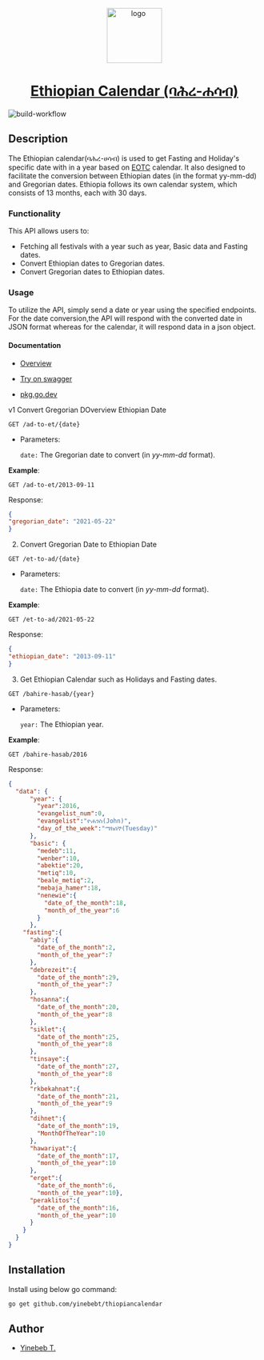 <p align="center">
<img src="internal/assets/logo_medium.png" alt="logo" width="110" height="110">
</p>
<h1 align="center"><a href="https://pkg.go.dev/github.com/Yinebeb-01/ethiopiancalendar">Ethiopian Calendar (ባሕረ-ሐሳብ)</a></h1>

![build-workflow](https://github.com/Yinebeb-01/ethiopiancalendar/actions/workflows/build-and-test.yml/badge.svg)

## Description
The Ethiopian calendar(ባሕረ-ሀሳብ) is used to get Fasting and Holiday's specific date with in a year based on 
[EOTC](https://www.ethiopianorthodox.org/) calendar. It also designed to facilitate the conversion between Ethiopian dates (in the format yy-mm-dd) and 
Gregorian dates. Ethiopia follows its own calendar system, which consists of 13 months, each with 30 days. 

### Functionality
This API allows users to:
* Fetching all festivals with a year such as year, Basic data and Fasting dates.
* Convert Ethiopian dates to Gregorian dates.
* Convert Gregorian dates to Ethiopian dates.

### Usage
To utilize the API, simply send a date or year using the specified endpoints. For the date conversion,the API will 
respond with the converted date in JSON format whereas for the calendar, it will respond data in a json object.

#### Documentation

* <p><a href="https://ethiocal.koyeb.app/v1"  target="_blank" >Overview</a></p>

* <p><a href="https://ethiocal.koyeb.app/v1/swagger/index.html"  target="_blank" >Try on swagger</a></p>

* <p><a href="https://pkg.go.dev/gihub.com/ethiopiancalendar"  target="_blank" >pkg.go.dev</a></p>


v1 Convert Gregorian DOverview Ethiopian Date

```curl
GET /ad-to-et/{date}
```

* Parameters:

    `date:` The Gregorian date to convert (in _yy-mm-dd_ format).

**Example**:

```curl
GET /ad-to-et/2013-09-11
```

Response:

```json
{
"gregorian_date": "2021-05-22"
}
```

2. Convert Gregorian Date to Ethiopian Date

```curl
GET /et-to-ad/{date}
```

* Parameters:

    `date:` The Ethiopia date to convert (in _yy-mm-dd_ format).

**Example**:
```curl
GET /et-to-ad/2021-05-22
```
Response:
```json
{
"ethiopian_date": "2013-09-11"
}
```

3. Get Ethiopian Calendar such as Holidays and Fasting dates.

```curl
GET /bahire-hasab/{year}
```

* Parameters:

  `year:` The Ethiopian year.

**Example**:

```curl
GET /bahire-hasab/2016
```

Response:

```json
{
  "data": {
      "year": {
        "year":2016,
        "evangelist_num":0,
        "evangelist":"ዮሐንስ(John)",
        "day_of_the_week":"ማክሰኞ(Tuesday)"
      },
      "basic": {
        "medeb":11,
        "wenber":10,
        "abektie":20,
        "metiq":10,
        "beale_metiq":2,
        "mebaja_hamer":18,
        "nenewie":{
          "date_of_the_month":18,
          "month_of_the_year":6
        }
      },
    "fasting":{
      "abiy":{
        "date_of_the_month":2,
        "month_of_the_year":7
      },
      "debrezeit":{
        "date_of_the_month":29,
        "month_of_the_year":7
      },
      "hosanna":{
        "date_of_the_month":20,
        "month_of_the_year":8
      },
      "siklet":{
        "date_of_the_month":25,
        "month_of_the_year":8
      },
      "tinsaye":{
        "date_of_the_month":27,
        "month_of_the_year":8
      },
      "rkbekahnat":{
        "date_of_the_month":21,
        "month_of_the_year":9
      },
      "dihnet":{
        "date_of_the_month":19,
        "MonthOfTheYear":10
      },
      "hawariyat":{
        "date_of_the_month":17,
        "month_of_the_year":10
      },
      "erget":{
        "date_of_the_month":6,
        "month_of_the_year":10},
      "peraklitos":{
        "date_of_the_month":16,
        "month_of_the_year":10
      }
    }
  }
}
```

## Installation
Install using below go command:
```bash
go get github.com/yinebebt/thiopiancalendar
```

## Author
- [Yinebeb T.](https://github.com/yinebebt)
